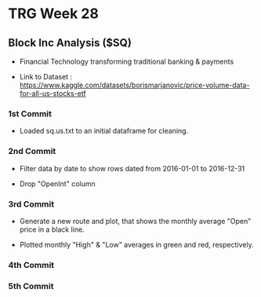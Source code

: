 # TRG Week 28

## Block Inc Analysis ($SQ)

- Financial Technology transforming traditional banking & payments

- Link to Dataset : https://www.kaggle.com/datasets/borismarjanovic/price-volume-data-for-all-us-stocks-etf

### 1st Commit

- Loaded sq.us.txt to an initial dataframe for cleaning.

### 2nd Commit

- Filter data by date to show rows dated from 2016-01-01 to 2016-12-31

- Drop "OpenInt" column

### 3rd Commit

- Generate a new route and plot, that shows the monthly average "Open" price in a black line.

- Plotted monthly "High" & "Low" averages in green and red, respectively.

### 4th Commit

### 5th Commit
